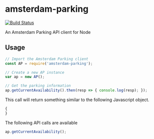 # amsterdam-parking
[![Build Status](https://travis-ci.org/peterpeerdeman/amsterdam-parking.svg?branch=master)](https://travis-ci.org/peterpeerdeman/amsterdam-parking)

An Amsterdam Parking API client for Node

## Usage
```javascript
// Import the Amsterdam Parking client
const AP = require('amsterdam-parking');

// Create a new AP instance
var ap = new AP();

// Get the parking information
ap.getCurrentAvailability().then(resp => { console.log(resp); });
```

This call will return something similar to the following Javascript object.

```javascript
{
}
```

The following API calls are available
```javascript
ap.getCurrentAvailability();
```
